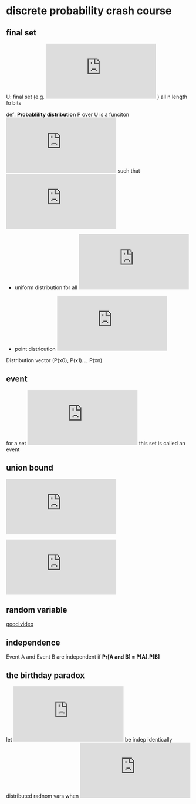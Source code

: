# discrete probability crash course
## final set
U: final set (e.g. ![equation](https://latex.codecogs.com/gif.latex?%5Cbigcup%20%3D%7B%20%5Cleft%20%5C%7B%200%2C1%20%5Cright%20%5C%7D%7D%5E%7Bn%7D) ) all n length fo bits

def: **Probablility distribution** P over U is a funciton ![equation](https://latex.codecogs.com/gif.latex?P%3A%5Ccup%20%5Cto%20%5B0%2C1%5D) such that 
![equation](https://latex.codecogs.com/gif.latex?%5Csum_%7Bx%20%5Cin%20%5Ccup%20%7D%5E%7B%20%7D%20f%28x%29%20%3D1)

* uniform distribution for all ![equation](https://latex.codecogs.com/gif.latex?X%5Cin%5Ccup%3A%20P%28X%29%20%3D%201/%5Cleft%20%7C%20%5Ccup%20%5Cright%20%7C)

* point districution ![equation](https://latex.codecogs.com/gif.latex?P%28X_%7B0%7D%29%20%3D%201%2C%20%5Cforall%20x%5Cneq%20X_%7B0%7D%3A%20P%28x%29%3D0)

Distribution vector (P(x0), P(x1)..., P(xn)

## event
for a set ![equation](https://latex.codecogs.com/gif.latex?A%5Csubseteq%20%5Ccup%3A%20Pr%5BA%5D%20%3D%20%5Csum_%7BX%5Cin%20A%7D%20P%28x%29%20%5Cin%20%5B0%2C1%5D)
this set is called an event

## union bound
![equation](https://latex.codecogs.com/gif.latex?Pr%28A_%7B1%7D%20%5Ccup%20A_%7B2%7D%29%20%5Cleq%20Pr%5BA_%7B1%7D%5D%20&plus;%20Pr%5BA_%7B2%7D%5D)

![](https://latex.codecogs.com/gif.latex?Pr%28A_%7B1%7D%20%5Ccup%20A_%7B2%7D%29%20%3D%20Pr%5BA_%7B1%7D%5D%20&plus;%20Pr%5BA_%7B2%7D%5D%20-%20Pr%28A_%7B1%7D%20%5Ccap%20A_%7B2%7D%29)


## random variable
[good video](https://www.khanacademy.org/math/statistics-probability/random-variables-stats-library/random-variables-discrete/v/random-variables)


## independence

Event A and Event B are independent if **Pr[A and B] = P[A].P[B]**

## the birthday paradox

let ![](https://latex.codecogs.com/gif.latex?r_%7B1%7D%2C...%2Cr_%7Bn%7D%20%5Cin%20%5Ccup) be indep identically distributed radnom vars when ![](https://latex.codecogs.com/gif.latex?n%20%3D%201.2%20*%20%5Cleft%7C%5Ccup%5Cright%20%7C%5E%7B1/2%7D%20then%20Pr%5B%5Cexists%20i%5Cneq%20j%3A%20r_%7Bi%7D%20%3D%20r_%7Bj%7D%5D%20%5Cgeq%20%7B1/2%7D)
